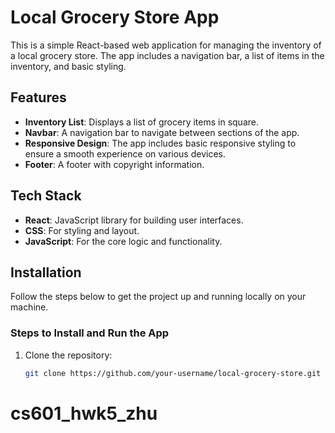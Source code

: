 # Local Grocery Store App

This is a simple React-based web application for managing the inventory of a local grocery store. The app includes a navigation bar, a list of items in the inventory, and basic styling.

## Features

- **Inventory List**: Displays a list of grocery items in square.
- **Navbar**: A navigation bar to navigate between sections of the app.
- **Responsive Design**: The app includes basic responsive styling to ensure a smooth experience on various devices.
- **Footer**: A footer with copyright information.

## Tech Stack

- **React**: JavaScript library for building user interfaces.
- **CSS**: For styling and layout.
- **JavaScript**: For the core logic and functionality.

## Installation

Follow the steps below to get the project up and running locally on your machine.

### Steps to Install and Run the App

1. Clone the repository:

   ```bash
   git clone https://github.com/your-username/local-grocery-store.git
# cs601_hwk5_zhu
